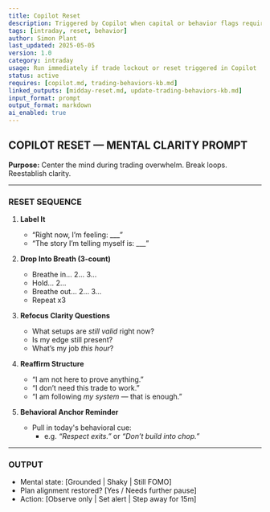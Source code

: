 ```yaml
---
title: Copilot Reset  
description: Triggered by Copilot when capital or behavior flags require a reset before continuing  
tags: [intraday, reset, behavior]  
author: Simon Plant  
last_updated: 2025-05-05  
version: 1.0  
category: intraday  
usage: Run immediately if trade lockout or reset triggered in Copilot  
status: active  
requires: [copilot.md, trading-behaviors-kb.md]  
linked_outputs: [midday-reset.md, update-trading-behaviors-kb.md]  
input_format: prompt  
output_format: markdown  
ai_enabled: true  
---
```


## COPILOT RESET — MENTAL CLARITY PROMPT

**Purpose:** Center the mind during trading overwhelm. Break loops. Reestablish clarity.

---

### RESET SEQUENCE
1. **Label It**
   - “Right now, I’m feeling: ___”
   - “The story I’m telling myself is: ___”

2. **Drop Into Breath (3-count)**
   - Breathe in… 2… 3…
   - Hold… 2…
   - Breathe out… 2… 3…
   - Repeat x3

3. **Refocus Clarity Questions**
   - What setups are *still valid* right now?
   - Is my edge still present?
   - What’s my job *this hour*?

4. **Reaffirm Structure**
   - “I am not here to prove anything.”
   - “I don’t need this trade to work.”
   - “I am following *my system* — that is enough.”

5. **Behavioral Anchor Reminder**
   - Pull in today's behavioral cue: 
     - e.g. *“Respect exits.”* or *“Don’t build into chop.”*

---

### OUTPUT
- Mental state: [Grounded | Shaky | Still FOMO]
- Plan alignment restored? [Yes / Needs further pause]
- Action: [Observe only | Set alert | Step away for 15m]
